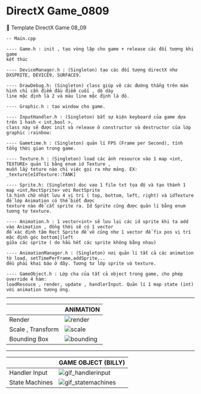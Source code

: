 # DirectX Game_0809
:rainbow: Template DirectX Game 08_09

```
-- Main.cpp 

---- Game.h : init , tạo vòng lặp cho game + release các đối tượng khi game
kết thúc

---- DeviceManager.h : (Singleton) tạo các đối tượng directX như DXSPRITE, DEVICE9, SURFACE9.

---- DrawDebug.h: (Singleton) class giúp vẽ các đường thẳng trên màn hình chỉ cần điểm đầu điểm cuối , dộ dày 
line mặc định là 2 và màu line mặc định là đỏ. 

---- Graphic.h : tạo window cho game.

---- InputHandler.h : (Singleton) bắt sự kiện keyboard của game dựa trên 1 hash < int,bool >,  
class này sẽ được init và release ở constructor và destructor của lớp graphic :rainbow: 

---- Gametime.h : (Singleton) quản lí FPS (Frame per Second), tính tổng thời gian trong game.

---- Texture.h : (Singleton) load các ảnh resource vào 1 map <int, TEXTURE> quản lí bằng enum id Texture , 
muốn lấy teture nào chỉ việc gọi ra như mảng. EX: _texture[eIdTexture::TANK]

---- Sprite.h: (Singleton) doc vao 1 file txt tọa độ và tạo thành 1 map <int,RectSprite> với RectSprite 
là hình chữ nhật lưu 4 vị trí ( top, bottom, left, right) và idTexture để lớp Animation có thể biết được 
texture nào để cắt sprite ra. Id Sprite cũng được quản lí bằng enum tương tự texture.

---- Animation.h : 1 vector<int> sẽ lưu lại các id sprite khi ta add vào Animation , đồng thời sẽ có 1 vector
để xác định tâm Rect Sprite để vẽ cũng như 1 vector để fix pos vị trí mặc định góc bottom||left
giữa các sprite ( do hầu hết các sprite không bằng nhau) 

---- AnimationManager.h : (Singleton) nơi quản lí tất cả các animation từ load, setTimePerFrame,addSprite,.. 
đều phải khai báo ở đây. Tương tư lớp sprite và texture. 

---- GameObject.h : Lớp cha của tất cả object trong game, cho phép override 4 hàm: 
loadResouce , render, update , handlerInput. Quản lí 1 map state (int) với animation tương ứng.

```
---

|                               |ANIMATION                    |
|-------------------------------|-----------------------------|
|Render            |![render](https://user-images.githubusercontent.com/26876671/65209490-82886c00-dac2-11e9-8d05-cc4414680ca7.gif)|
|Scale , Transform |![scale](https://user-images.githubusercontent.com/26876671/65165855-c733e900-da69-11e9-9b57-3346dda9b7c1.gif)|
|Bounding Box | ![bounding](https://user-images.githubusercontent.com/26876671/65273505-7ac0da00-db4b-11e9-9eca-0e4eccdc2401.gif)|

---
|                               |GAME OBJECT (BILLY)         |
|-------------------------------|-----------------------------|
|Handler Input            |![gif_handlerinput](https://user-images.githubusercontent.com/26876671/65707381-9d587300-e0b6-11e9-95bb-82322df82703.gif)|
|State Machines           |![gif_statemachines](https://user-images.githubusercontent.com/26876671/65783395-e58c9980-e179-11e9-8d91-e933996db132.gif)|